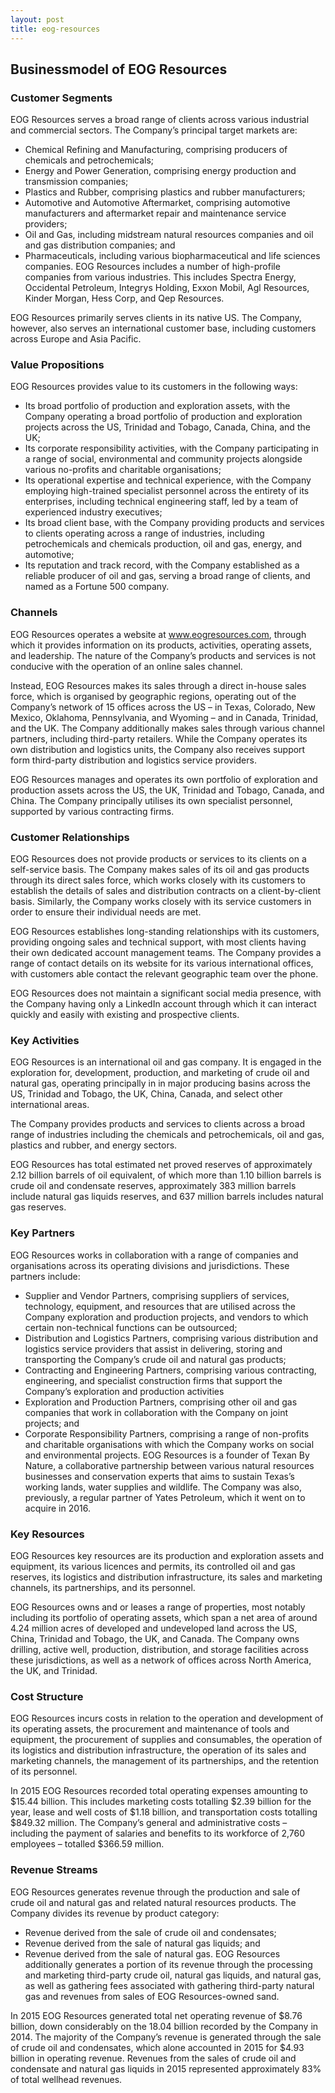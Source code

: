 ```yaml
---
layout: post
title: eog-resources
---
```


Businessmodel of EOG Resources
-------------------------------

### Customer Segments

EOG Resources serves a broad range of clients across various industrial and commercial sectors. The Company’s principal target markets are:

 * Chemical Refining and Manufacturing, comprising producers of chemicals and petrochemicals;
* Energy and Power Generation, comprising energy production and transmission companies;
* Plastics and Rubber, comprising plastics and rubber manufacturers;
* Automotive and Automotive Aftermarket, comprising automotive manufacturers and aftermarket repair and maintenance service providers;
* Oil and Gas, including midstream natural resources companies and oil and gas distribution companies; and
* Pharmaceuticals, including various biopharmaceutical and life sciences companies.
 EOG Resources includes a number of high-profile companies from various industries. This includes Spectra Energy, Occidental Petroleum, Integrys Holding, Exxon Mobil, Agl Resources, Kinder Morgan, Hess Corp, and Qep Resources.

EOG Resources primarily serves clients in its native US. The Company, however, also serves an international customer base, including customers across Europe and Asia Pacific.

### Value Propositions

EOG Resources provides value to its customers in the following ways:

 * Its broad portfolio of production and exploration assets, with the Company operating a broad portfolio of production and exploration projects across the US, Trinidad and Tobago, Canada, China, and the UK;
* Its corporate responsibility activities, with the Company participating in a range of social, environmental and community projects alongside various no-profits and charitable organisations;
* Its operational expertise and technical experience, with the Company employing high-trained specialist personnel across the entirety of its enterprises, including technical engineering staff, led by a team of experienced industry executives;
* Its broad client base, with the Company providing products and services to clients operating across a range of industries, including petrochemicals and chemicals production, oil and gas, energy, and automotive;
* Its reputation and track record, with the Company established as a reliable producer of oil and gas, serving a broad range of clients, and named as a Fortune 500 company.
 ### Channels

EOG Resources operates a website at www.eogresources.com, through which it provides information on its products, activities, operating assets, and leadership. The nature of the Company’s products and services is not conducive with the operation of an online sales channel.

Instead, EOG Resources makes its sales through a direct in-house sales force, which is organised by geographic regions, operating out of the Company’s network of 15 offices across the US – in Texas, Colorado, New Mexico, Oklahoma, Pennsylvania, and Wyoming – and in Canada, Trinidad, and the UK. The Company additionally makes sales through various channel partners, including third-party retailers. While the Company operates its own distribution and logistics units, the Company also receives support form third-party distribution and logistics service providers.

EOG Resources manages and operates its own portfolio of exploration and production assets across the US, the UK, Trinidad and Tobago, Canada, and China. The Company principally utilises its own specialist personnel, supported by various contracting firms.

### Customer Relationships

EOG Resources does not provide products or services to its clients on a self-service basis. The Company makes sales of its oil and gas products through its direct sales force, which works closely with its customers to establish the details of sales and distribution contracts on a client-by-client basis. Similarly, the Company works closely with its service customers in order to ensure their individual needs are met.

EOG Resources establishes long-standing relationships with its customers, providing ongoing sales and technical support, with most clients having their own dedicated account management teams. The Company provides a range of contact details on its website for its various international offices, with customers able contact the relevant geographic team over the phone.

EOG Resources does not maintain a significant social media presence, with the Company having only a LinkedIn account through which it can interact quickly and easily with existing and prospective clients.

### Key Activities

EOG Resources is an international oil and gas company. It is engaged in the exploration for, development, production, and marketing of crude oil and natural gas, operating principally in in major producing basins across the US, Trinidad and Tobago, the UK, China, Canada, and select other international areas.

The Company provides products and services to clients across a broad range of industries including the chemicals and petrochemicals, oil and gas, plastics and rubber, and energy sectors.

EOG Resources has total estimated net proved reserves of approximately 2.12 billion barrels of oil equivalent, of which more than 1.10 billion barrels is crude oil and condensate reserves, approximately 383 million barrels include natural gas liquids reserves, and 637 million barrels includes natural gas reserves.

### Key Partners

EOG Resources works in collaboration with a range of companies and organisations across its operating divisions and jurisdictions. These partners include:

 * Supplier and Vendor Partners, comprising suppliers of services, technology, equipment, and resources that are utilised across the Company exploration and production projects, and vendors to which certain non-technical functions can be outsourced;
* Distribution and Logistics Partners, comprising various distribution and logistics service providers that assist in delivering, storing and transporting the Company’s crude oil and natural gas products;
* Contracting and Engineering Partners, comprising various contracting, engineering, and specialist construction firms that support the Company’s exploration and production activities
* Exploration and Production Partners, comprising other oil and gas companies that work in collaboration with the Company on joint projects; and
* Corporate Responsibility Partners, comprising a range of non-profits and charitable organisations with which the Company works on social and environmental projects.
 EOG Resources is a founder of Texan By Nature, a collaborative partnership between various natural resources businesses and conservation experts that aims to sustain Texas’s working lands, water supplies and wildlife. The Company was also, previously, a regular partner of Yates Petroleum, which it went on to acquire in 2016.

### Key Resources

EOG Resources key resources are its production and exploration assets and equipment, its various licences and permits, its controlled oil and gas reserves, its logistics and distribution infrastructure, its sales and marketing channels, its partnerships, and its personnel.

EOG Resources owns and or leases a range of properties, most notably including its portfolio of operating assets, which span a net area of around 4.24 million acres of developed and undeveloped land across the US, China, Trinidad and Tobago, the UK, and Canada. The Company owns drilling, active well, production, distribution, and storage facilities across these jurisdictions, as well as a network of offices across North America, the UK, and Trinidad.

### Cost Structure

EOG Resources incurs costs in relation to the operation and development of its operating assets, the procurement and maintenance of tools and equipment, the procurement of supplies and consumables, the operation of its logistics and distribution infrastructure, the operation of its sales and marketing channels, the management of its partnerships, and the retention of its personnel.

In 2015 EOG Resources recorded total operating expenses amounting to $15.44 billion. This includes marketing costs totalling $2.39 billion for the year, lease and well costs of $1.18 billion, and transportation costs totalling $849.32 million. The Company’s general and administrative costs – including the payment of salaries and benefits to its workforce of 2,760 employees – totalled $366.59 million.

### Revenue Streams

EOG Resources generates revenue through the production and sale of crude oil and natural gas and related natural resources products. The Company divides its revenue by product category:

 * Revenue derived from the sale of crude oil and condensates;
* Revenue derived from the sale of natural gas liquids; and
* Revenue derived from the sale of natural gas.
 EOG Resources additionally generates a portion of its revenue through the processing and marketing third-party crude oil, natural gas liquids, and natural gas, as well as gathering fees associated with gathering third-party natural gas and revenues from sales of EOG Resources-owned sand.

In 2015 EOG Resources generated total net operating revenue of $8.76 billion, down considerably on the 18.04 billion recorded by the Company in 2014. The majority of the Company’s revenue is generated through the sale of crude oil and condensates, which alone accounted in 2015 for $4.93 billion in operating revenue. Revenues from the sales of crude oil and condensate and natural gas liquids in 2015 represented approximately 83% of total wellhead revenues.
